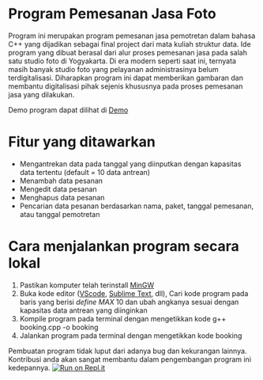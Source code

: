 # **Program Pemesanan Jasa Foto**
Program ini merupakan program pemesanan jasa pemotretan dalam bahasa C++ yang dijadikan sebagai final project dari mata kuliah struktur data.
Ide program yang dibuat berasal dari alur proses pemesanan jasa pada salah satu studio foto di Yogyakarta.
Di era modern seperti saat ini, ternyata masih banyak studio foto yang pelayanan administrasinya belum terdigitalisasi.
Diharapkan program ini dapat memberikan gambaran dan membantu digitalisasi pihak sejenis khususnya pada proses pemesanan jasa yang dilakukan.

Demo program dapat dilihat di [Demo]()

# Fitur yang ditawarkan
* Mengantrekan data pada tanggal yang diinputkan dengan kapasitas data tertentu (default = 10 data antrean)
* Menambah data pesanan
* Mengedit data pesanan
* Menghapus data pesanan
* Pencarian data pesanan berdasarkan nama, paket, tanggal pemesanan, atau tanggal pemotretan

# Cara menjalankan program secara lokal
1. Pastikan komputer telah terinstall [MinGW](http://www.mingw.org/)
2. Buka kode editor ([VScode](https://code.visualstudio.com/), [Sublime Text](https://www.sublimetext.com/3), dll), Cari kode program pada baris yang berisi *define MAX* 10 dan ubah angkanya sesuai dengan kapasitas data antrean yang diinginkan
3. Kompile program pada terminal dengan mengetikkan kode 
g++ booking.cpp -o booking
4. Jalankan program pada terminal dengan mengetikkan kode
booking

Pembuatan program tidak luput dari adanya bug dan kekurangan lainnya. Kontribusi anda akan sangat membantu dalam pengembangan program ini kedepannya.
[![Run on Repl.it](https://repl.it/badge/github/widirahman62/CPP_pemesanan-jasa-foto)](https://repl.it/github/widirahman62/CPP_pemesanan-jasa-foto)
